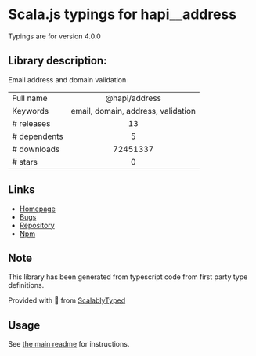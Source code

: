 
# Scala.js typings for hapi__address

Typings are for version 4.0.0

## Library description:
Email address and domain validation

|                    |                 |
| ------------------ | :-------------: |
| Full name          | @hapi/address |
| Keywords           | email, domain, address, validation |
| # releases         | 13 |
| # dependents       | 5 |
| # downloads        | 72451337 |
| # stars            | 0 |

## Links
- [Homepage](https://github.com/hapijs/address#readme)
- [Bugs](https://github.com/hapijs/address/issues)
- [Repository](https://github.com/hapijs/address)
- [Npm](https://www.npmjs.com/package/%40hapi%2Faddress)
    


## Note
This library has been generated from typescript code from first party type definitions.

Provided with :purple_heart: from [ScalablyTyped](https://github.com/oyvindberg/ScalablyTyped)

## Usage
See [the main readme](../../readme.md) for instructions.


